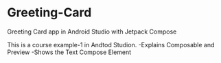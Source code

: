 # Greeting-Card
Greeting Card app in Android Studio with Jetpack Compose

This is a course example-1 in Andtod Studion.
-Explains Composable and Preview
-Shows the Text Compose Element
